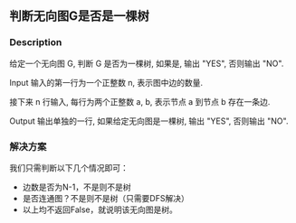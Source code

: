## 判断无向图G是否是一棵树
### Description

给定一个无向图 G, 判断 G 是否为一棵树, 如果是, 输出 "YES", 否则输出 "NO".


Input
输入的第一行为一个正整数 n, 表示图中边的数量.

接下来 n 行输入, 每行为两个正整数 a, b, 表示节点 a 到节点 b 存在一条边.


Output
输出单独的一行, 如果给定无向图是一棵树, 输出 "YES", 否则输出 "NO".

### 解决方案
我们只需判断以下几个情况即可：
- 边数是否为N-1，不是则不是树
- 是否连通图？不是则不是树（只需要DFS解决）
- 以上均不返回False，就说明该无向图是树。